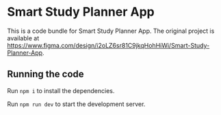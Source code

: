 
  # Smart Study Planner App

  This is a code bundle for Smart Study Planner App. The original project is available at https://www.figma.com/design/i2oLZ6sr81C9jkqHohHiWi/Smart-Study-Planner-App.

  ## Running the code

  Run `npm i` to install the dependencies.

  Run `npm run dev` to start the development server.
  